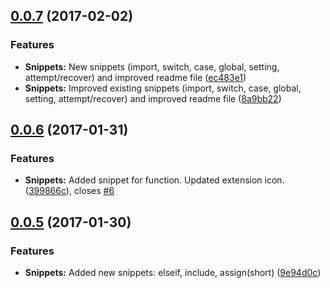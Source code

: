 <a name="0.0.7"></a>
## [0.0.7](https://github.com/dcortes92/vs-freemarker/compare/0.0.6...v0.0.7) (2017-02-02)


### Features

* **Snippets:** New snippets (import, switch, case, global, setting, attempt/recover) and improved readme file ([ec483e1](https://github.com/dcortes92/vs-freemarker/commit/ec483e1))
* **Snippets:** Improved existing snippets (import, switch, case, global, setting, attempt/recover) and improved readme file ([8a9bb22](https://github.com/dcortes92/vs-freemarker/commit/8a9bb22))

<a name="0.0.6"></a>
## [0.0.6](https://github.com/dcortes92/vs-freemarker/compare/0.0.5...v0.0.6) (2017-01-31)


### Features

* **Snippets:** Added snippet for function. Updated extension icon. ([399866c](https://github.com/dcortes92/vs-freemarker/commit/399866c)), closes [#6](https://github.com/dcortes92/vs-freemarker/issues/6)

<a name="0.0.5"></a>
## [0.0.5](https://github.com/dcortes92/vs-freemarker/compare/0.0.4...v0.0.5) (2017-01-30)


### Features

* **Snippets:** Added new snippets: elseif, include, assign(short) ([9e94d0c](https://github.com/dcortes92/vs-freemarker/commit/9e94d0c ))